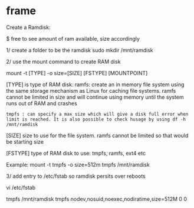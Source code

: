 # frame

Create a Ramdisk:

$ free to see amount of ram available, size accordingly

1/ create a folder to be the ramdisk
sudo mkdir /mnt/ramdisk

2/ use the mount command to create RAM disk

mount -t [TYPE] -o size=[SIZE] [FSTYPE] [MOUNTPOINT]

[TYPE] is type of RAM disk:
    ramfs: create an in memory file system using the same storage mechanism as Linux for caching file systems. ramfs cannot be limited in size and will continue using memory until the system runs out of RAM and crashes

    tmpfs : can specify a max size which will give a disk full error when limit is reached. It is also possible to check husage by using df -h /mnt/ramdisk
    
[SIZE] size to use for the file system. ramfs cannot be limited so that would be starting size

[FSTYPE] type of RAM disk to use: tmpfs, ramfs, ext4 etc

Example:
    mount -t tmpfs -o size=512m tmpfs /mnt/ramdisk

3/ add entry to /etc/fstab so ramdisk persits over reboots

vi /etc/fstab

tmpfs       /mnt/ramdisk tmpfs nodev,nosuid,noexec,nodiratime,size=512M 0 0